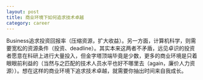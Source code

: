 ```yaml
---
layout: post
title: 商业环境下如何追求技术卓越
category: career
---
```


Business追求投资回报率（压缩资源，扩大收益）。另一方面，计算机科学，则需要宽松的资源条件（投资、deadline）。其实本来这两者不矛盾，远见卓识的投资者愿意在科研上进行大量投入，但金字塔顶端毕竟是少数，更多的商业环境是只着眼眼前利益的（当然与之匹配的技术人员水平也好不哪里去（again，廉价人力资源））。想在这样的商业环境下追求技术卓越，就需要你抽出时间来自我成长。
